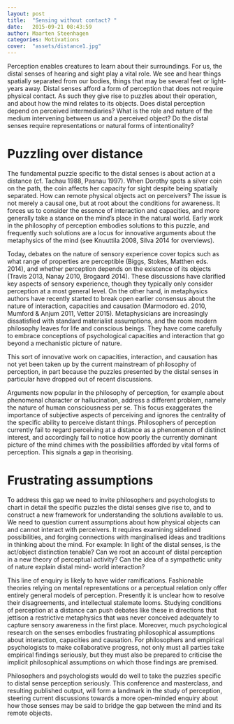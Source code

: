 ```yaml
---
layout: post
title:  "Sensing without contact? "
date:   2015-09-21 08:43:59
author: Maarten Steenhagen
categories: Motivations
cover:  "assets/distance1.jpg"
---
```


Perception enables creatures to learn about their surroundings. For us, the distal senses of hearing and sight play a vital role. We see and hear things spatially separated from our bodies, things that may be several feet or light-years away. Distal senses afford a form of perception that does not require physical contact. As such they give rise to puzzles about their operation, and about how the mind relates to its objects. Does distal perception depend on perceived intermediaries? What is the role and nature of the medium intervening between us and a perceived object? Do the distal senses require representations or natural forms of intentionality?

# Puzzling over distance

The fundamental puzzle specific to the distal senses is about action at a distance (cf. Tachau 1988, Pasnau 1997). When Dorothy spots a silver coin on the path, the coin affects her capacity for sight despite being spatially separated. How can remote physical objects act on perceivers? The issue is not merely a causal one, but at root about the conditions for awareness. It forces us to consider the essence of interaction and capacities, and more generally take a stance on the mind’s place in the natural world. Early work in the philosophy of perception embodies solutions to this puzzle, and frequently such solutions are a locus for innovative arguments about the metaphysics of the mind (see Knuuttila 2008, Silva 2014 for overviews).

Today, debates on the nature of sensory experience cover topics such as what range of properties are perceptible (Biggs, Stokes, Matthen eds. 2014), and whether perception depends on the existence of its objects (Travis 2013, Nanay 2010, Brogaard 2014). These discussions have clarified key aspects of sensory experience, though they typically only consider perception at a most general level. On the other hand, in metaphysics authors have recently started to break open earlier consensus about the nature of interaction, capacities and causation (Marmodoro ed. 2010, Mumford & Anjum 2011, Vetter 2015). Metaphysicians are increasingly dissatisfied with standard materialist assumptions, and the room modern philosophy leaves for life and conscious beings. They have come carefully to embrace conceptions of psychological capacities and interaction that go beyond a mechanistic picture of nature.

This sort of innovative work on capacities, interaction, and causation has not yet been taken up by the current mainstream of philosophy of perception, in part because the puzzles presented by the distal senses in particular have dropped out of recent discussions.

Arguments now popular in the philosophy of perception, for example about phenomenal character or hallucination, address a different problem, namely the nature of human consciousness per se. This focus exaggerates the importance of subjective aspects of perceiving and ignores the centrality of the specific ability to perceive distant things. Philosophers of perception currently fail to regard perceiving at a distance as a phenomenon of distinct interest, and accordingly fail to notice how poorly the currently dominant picture of the mind chimes with the possibilities afforded by vital forms of perception. This signals a gap in theorising.

# Frustrating assumptions

To address this gap we need to invite philosophers and psychologists to chart in detail the specific puzzles the distal senses give rise to, and to construct a new framework for understanding the solutions available to us. We need to question current assumptions about how physical objects can and cannot interact with perceivers. It requires examining sidelined possibilities, and forging connections with marginalised ideas and traditions in thinking about the mind. For example: In light of the distal senses, is the act/object distinction tenable? Can we root an account of distal perception in a new theory of perceptual activity? Can the idea of a sympathetic unity of nature explain distal mind- world interaction?

This line of enquiry is likely to have wider ramifications. Fashionable theories relying on mental representations or a perceptual relation only offer entirely general models of perception. Presently it is unclear how to resolve their disagreements, and intellectual stalemate looms. Studying conditions of perception at a distance can push debates like these in directions that jettison a restrictive metaphysics that was never conceived adequately to capture sensory awareness in the first place. Moreover, much psychological research on the senses embodies frustrating philosophical assumptions about interaction, capacities and causation. For philosophers and empirical psychologists to make collaborative progress, not only must all parties take empirical findings seriously, but they must also be prepared to criticise the implicit philosophical assumptions on which those findings are premised.

Philosophers and psychologists would do well to take the puzzles specific to distal sense perception seriously. This conference and masterclass, and resulting published output, will form a landmark in the study of perception, steering current discussions towards a more open-minded enquiry about how those senses may be said to bridge the gap between the mind and its remote objects.
